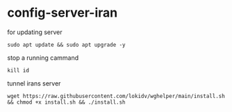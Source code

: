 # config-server-iran

for updating server
```
sudo apt update && sudo apt upgrade -y
```
stop a running cammand
```
kill id
```
tunnel irans server
```
wget https://raw.githubusercontent.com/lokidv/wghelper/main/install.sh && chmod +x install.sh && ./install.sh
```
